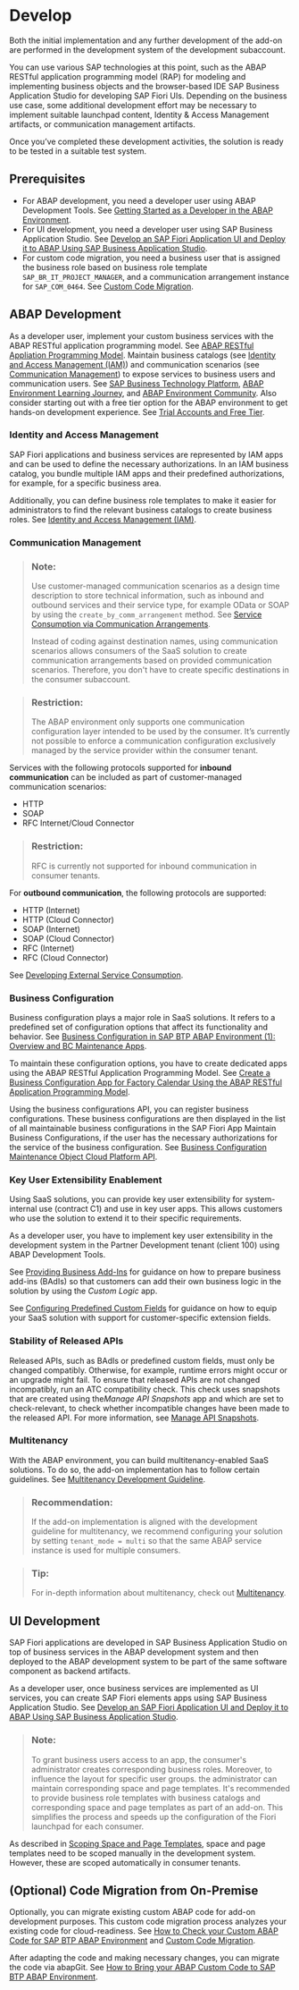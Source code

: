 <!-- loio9464e3af139d4e0581cb4e819886b0c8 -->

# Develop



Both the initial implementation and any further development of the add-on are performed in the development system of the development subaccount.

You can use various SAP technologies at this point, such as the ABAP RESTful application programming model \(RAP\) for modeling and implementing business objects and the browser-based IDE SAP Business Application Studio for developing SAP Fiori UIs. Depending on the business use case, some additional development effort may be necessary to implement suitable launchpad content, Identity & Access Management artifacts, or communication management artifacts.

Once you’ve completed these development activities, the solution is ready to be tested in a suitable test system.



<a name="loio9464e3af139d4e0581cb4e819886b0c8__section_s1q_ds4_drb"/>

## Prerequisites

-   For ABAP development, you need a developer user using ABAP Development Tools. See [Getting Started as a Developer in the ABAP Environment](../20-getting-started/getting-started-as-a-developer-in-the-abap-environment-4b896c9.md).
-   For UI development, you need a developer user using SAP Business Application Studio. See [Develop an SAP Fiori Application UI and Deploy it to ABAP Using SAP Business Application Studio](develop-an-sap-fiori-application-ui-and-deploy-it-to-abap-using-sap-business-application-eaaeba4.md).
-   For custom code migration, you need a business user that is assigned the business role based on business role template `SAP_BR_IT_PROJECT_MANAGER`, and a communication arrangement instance for `SAP_COM_0464`. See [Custom Code Migration](../50-administration-and-ops/custom-code-migration-651ef65.md).

<a name="loiofa5af4ecdf90496b8eec54fe0e22150c"/>

<!-- loiofa5af4ecdf90496b8eec54fe0e22150c -->

## ABAP Development



As a developer user, implement your custom business services with the ABAP RESTful application programming model. See [ABAP RESTful Appliation Programming Model](https://help.sap.com/docs/btp/sap-abap-restful-application-programming-model/abap-restful-application-programming-model?version=Cloud). Maintain business catalogs \(see [Identity and Access Management \(IAM\)](identity-and-access-management-iam-5b62901.md)\) and communication scenarios \(see [Communication Management](communication-management-5b8ff39.md#loio5b8ff39ddb6741a29ddfcf587939e8f4)\) to expose services to business users and communication users. See [SAP Business Technology Platform](../sap-business-technology-platform-6a2c1ab.md), [ABAP Environment Learning Journey](https://learning.sap.com/products/business-technology-platform/development/abap?url_id=text-gl-lh), and [ABAP Environment Community](https://community.sap.com/topics/cloud-platform-abap-environment). Also consider starting out with a free tier option for the ABAP environment to get hands-on development experience. See [Trial Accounts and Free Tier](https://help.sap.com/docs/btp/sap-business-technology-platform/trial-accounts-and-free-tier?version=Cloud).



### Identity and Access Management

SAP Fiori applications and business services are represented by IAM apps and can be used to define the necessary authorizations. In an IAM business catalog, you bundle multiple IAM apps and their predefined authorizations, for example, for a specific business area.

Additionally, you can define business role templates to make it easier for administrators to find the relevant business catalogs to create business roles. See [Identity and Access Management \(IAM\)](identity-and-access-management-iam-5b62901.md).



### Communication Management

> ### Note:  
> Use customer-managed communication scenarios as a design time description to store technical information, such as inbound and outbound services and their service type, for example OData or SOAP by using the `create_by_comm_arrangement` method. See [Service Consumption via Communication Arrangements](service-consumption-via-communication-arrangements-86aece6.md).
> 
> Instead of coding against destination names, using communication scenarios allows consumers of the SaaS solution to create communication arrangements based on provided communication scenarios. Therefore, you don't have to create specific destinations in the consumer subaccount.

> ### Restriction:  
> The ABAP environment only supports one communication configuration layer intended to be used by the consumer. It’s currently not possible to enforce a communication configuration exclusively managed by the service provider within the consumer tenant.

Services with the following protocols supported for **inbound communication** can be included as part of customer-managed communication scenarios:

-   HTTP
-   SOAP
-   RFC Internet/Cloud Connector

> ### Restriction:  
> RFC is currently not supported for inbound communication in consumer tenants.

For **outbound communication**, the following protocols are supported:

-   HTTP \(Internet\)
-   HTTP \(Cloud Connector\)
-   SOAP \(Internet\)
-   SOAP \(Cloud Connector\)
-   RFC \(Internet\)
-   RFC \(Cloud Connector\)

See [Developing External Service Consumption](https://help.sap.com/docs/btp/sap-business-technology-platform/developing-external-service-consumption-outbound-communication?version=Cloud).



### **Business Configuration**

Business configuration plays a major role in SaaS solutions. It refers to a predefined set of configuration options that affect its functionality and behavior. See [Business Configuration in SAP BTP ABAP Environment \(1\): Overview and BC Maintenance Apps](https://blogs.sap.com/2021/09/22/business-configuration-in-sap-btp-abap-environment-1-overview-and-bc-maintenance-apps/).

To maintain these configuration options, you have to create dedicated apps using the ABAP RESTful Application Programming Model. See [Create a Business Configuration App for Factory Calendar Using the ABAP RESTful Application Programming Model](https://developers.sap.com/mission.abap-dev-factory-calendar.html).

Using the business configurations API, you can register business configurations. These business configurations are then displayed in the list of all maintainable business configurations in the SAP Fiori App Maintain Business Configurations, if the user has the necessary authorizations for the service of the business configuration. See [Business Configuration Maintenance Object Cloud Platform API](business-configuration-maintenance-object-cloud-platform-api-508d406.md).



### Key User Extensibility Enablement

Using SaaS solutions, you can provide key user extensibility for system-internal use \(contract C1\) and use in key user apps. This allows customers who use the solution to extend it to their specific requirements.

As a developer user, you have to implement key user extensibility in the development system in the Partner Development tenant \(client 100\) using ABAP Development Tools.

See [Providing Business Add-Ins](providing-business-add-ins-6747acb.md) for guidance on how to prepare business add-ins \(BAdIs\) so that customers can add their own business logic in the solution by using the *Custom Logic* app.

See [Configuring Predefined Custom Fields](../50-administration-and-ops/configuring-predefined-custom-fields-0033cbc.md) for guidance on how to equip your SaaS solution with support for customer-specific extension fields.



### Stability of Released APIs

Released APIs, such as BAdIs or predefined custom fields, must only be changed compatibly. Otherwise, for example, runtime errors might occur or an upgrade might fail. To ensure that released APIs are not changed incompatibly, run an ATC compatibility check. This check uses snapshots that are created using the*Manage API Snapshots* app and which are set to check-relevant, to check whether incompatible changes have been made to the released API. For more information, see [Manage API Snapshots](../50-administration-and-ops/manage-api-snapshots-8dda6b6.md).



### Multitenancy

With the ABAP environment, you can build multitenancy-enabled SaaS solutions. To do so, the add-on implementation has to follow certain guidelines. See [Multitenancy Development Guideline](multitenancy-development-guideline-9d994c8.md).

> ### Recommendation:  
> If the add-on implementation is aligned with the development guideline for multitenancy, we recommend configuring your solution by setting `tenant_mode = multi` so that the same ABAP service instance is used for multiple consumers.

> ### Tip:  
> For in-depth information about multitenancy, check out [Multitenancy](concepts-9482e7e.md#loioc8730736a52645b49ca76c08214bf181).

<a name="loiof3be8246edc74be59c10779443f67793"/>

<!-- loiof3be8246edc74be59c10779443f67793 -->

## UI Development

SAP Fiori applications are developed in SAP Business Application Studio on top of business services in the ABAP development system and then deployed to the ABAP development system to be part of the same software component as backend artifacts.

As a developer user, once business services are implemented as UI services, you can create SAP Fiori elements apps using SAP Business Application Studio. See [Develop an SAP Fiori Application UI and Deploy it to ABAP Using SAP Business Application Studio](develop-an-sap-fiori-application-ui-and-deploy-it-to-abap-using-sap-business-application-eaaeba4.md).

> ### Note:  
> To grant business users access to an app, the consumer's administrator creates corresponding business roles. Moreover, to influence the layout for specific user groups. the administrator can maintain corresponding space and page templates. It's recommended to provide business role templates with business catalogs and corresponding space and page templates as part of an add-on. This simplifies the process and speeds up the configuration of the Fiori launchpad for each consumer.

As described in [Scoping Space and Page Templates](scoping-space-and-page-templates-74d5b1a.md), space and page templates need to be scoped manually in the development system. However, these are scoped automatically in consumer tenants.

<a name="loiof438645cb5664399a6b21f8d9bd3d004"/>

<!-- loiof438645cb5664399a6b21f8d9bd3d004 -->

## \(Optional\) Code Migration from On-Premise

Optionally, you can migrate existing custom ABAP code for add-on development purposes. This custom code migration process analyzes your existing code for cloud-readiness. See [How to Check your Custom ABAP Code for SAP BTP ABAP Environment](https://blogs.sap.com/2018/10/02/how-to-check-your-custom-abap-code-for-sap-cloud-platform-abap-environment/) and [Custom Code Migration](../50-administration-and-ops/custom-code-migration-651ef65.md).

After adapting the code and making necessary changes, you can migrate the code via abapGit. See [How to Bring your ABAP Custom Code to SAP BTP ABAP Environment](https://blogs.sap.com/2019/11/11/how-to-bring-your-abap-custom-code-to-sap-cloud-platform-abap-environment/).

